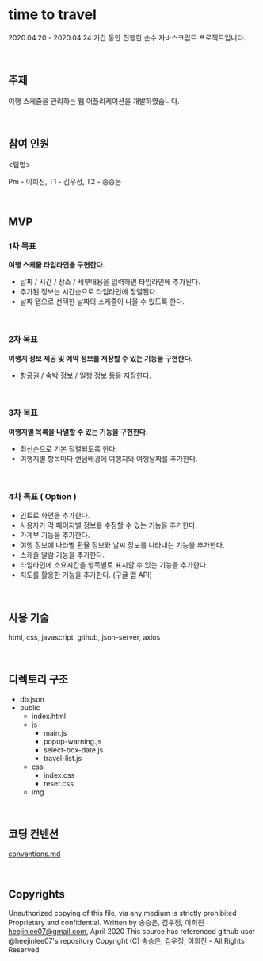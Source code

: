 # time to travel

2020.04.20 - 2020.04.24 기간 동안 진행한 순수 자바스크립트 프로젝트입니다.

<br>

## 주제

여행 스케줄을 관리하는 웹 어플리케이션을 개발하였습니다.

<br>

## 참여 인원

<팀명>

Pm - 이희진, T1 - 김우정, T2 - 송승은

<br>

## MVP

### 1차 목표

**여행 스케줄 타임라인을 구현한다.**

- 날짜 / 시간 / 장소 / 세부내용을 입력하면 타임라인에 추가된다.
- 추가된 정보는 시간순으로 타임라인에 정렬된다.
- 날짜 탭으로 선택한 날짜의 스케줄이 나올 수 있도록 한다.

<br>

### 2차 목표

**여행지 정보 제공 및 예약 정보를 저장할 수 있는 기능을 구현한다.**

- 항공권 / 숙박 정보 / 일행 정보 등을 저장한다.

<br>

### 3차 목표

**여행지별 목록을 나열할 수 있는 기능을 구현한다.**

- 최신순으로 기본 정렬되도록 한다.
- 여행지별 항목마다 랜덤배경에 여행지와 여행날짜를 추가한다.

<br>

### 4차 목표 ( Option )

- 인트로 화면을 추가한다.
- 사용자가 각 페이지별 정보를 수정할 수 있는 기능을 추가한다.
- 가계부 기능을 추가한다.
- 여행 정보에 나라별 환율 정보와 날씨 정보를 나타내는 기능을 추가한다.
- 스케줄 알람 기능을 추가한다. 
- 타임라인에 소요시간을 항목별로 표시할 수 있는 기능을 추가한다.
- 지도를 활용한 기능을 추가한다. (구글 맵 API)

<br>

## 사용 기술

html, css, javascript, github, json-server, axios

<br>

## 디렉토리 구조

- db.json
- public
  - index.html
  - js
    * main.js
    * popup-warning.js
    * select-box-date.js
    * travel-list.js
  - css
    * index.css 
    * reset.css 
  - img

<br>

## 코딩 컨벤션

[conventions.md](https://github.com/heejinlee07/TimeToTravel/blob/master/conventions.md)

<br>

## Copyrights

Unauthorized copying of this file, via any medium is strictly prohibited Proprietary and confidential. Written by 송승은, 김우정, 이희진 [heejinlee07@gmail.com](mailto:heejinlee07@gmail.com), April 2020 This source has referenced github user @heejinlee07's repository Copyright (C) 송승은, 김우정, 이희진 - All Rights Reserved

<br>
